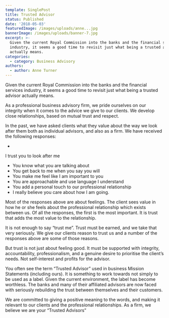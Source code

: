 ```yaml
---
template: SinglePost
title: Trusted Advisor
status: Published
date: '2018-05-03'
featuredImage: /images/uploads/anne...jpg
bannerImage: /images/uploads/banner-7.jpg
excerpt: >-
  Given the current Royal Commission into the banks and the financial services
  industry, it seems a good time to revisit just what being a trusted advisor
  actually means.
categories:
  - category: Business Advisory
authors:
  - author: Anne Turner
---
```


Given the current Royal Commission into the banks and the financial services industry, it seems a good time to revisit just what being a trusted advisor actually means.

As a professional business advisory firm, we pride ourselves on our integrity when it comes to the advice we give to our clients. We develop close relationships, based on mutual trust and respect.

In the past, we have asked clients what they value about the way we look after them both as individual advisors, and also as a firm. We have received the following responses:

-

I trust you to look after me

- You know what you are talking about
- You get back to me when you say you will
- You make me feel like I am important to you
- You are approachable and use language I understand
- You add a personal touch to our professional relationship
- I really believe you care about how I am going.

Most of the responses above are about feelings. The client sees value in how he or she feels about the professional relationship which exists between us. Of all the responses, the first is the most important. It is trust that adds the most value to the relationship.

It is not enough to say “trust me”. Trust must be earned, and we take that very seriously. We give our clients reason to trust us and a number of the responses above are some of those reasons.

But trust is not just about feeling good. It must be supported with integrity, accountability, professionalism, and a genuine desire to prioritise the client’s needs. Not self-interest and profits for the advisor.

You often see the term “Trusted Advisor” used in business Mission Statements (including ours). It is something to work towards not simply to be used as a label. Given the current environment, the label has become worthless. The banks and many of their affiliated advisors are now faced with seriously rebuilding the trust between themselves and their customers.

We are committed to giving a positive meaning to the words, and making it relevant to our clients and the professional relationships. As a firm, we believe we are your “Trusted Advisors”
